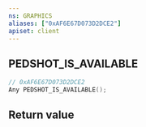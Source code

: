 ```yaml
---
ns: GRAPHICS
aliases: ["0xAF6E67D073D2DCE2"]
apiset: client
---
```

## PEDSHOT_IS_AVAILABLE

```c
// 0xAF6E67D073D2DCE2
Any PEDSHOT_IS_AVAILABLE();
```



## Return value

